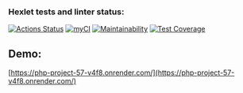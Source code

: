 ### Hexlet tests and linter status:
[![Actions Status](https://github.com/AlexeyGorc/php-project-57/actions/workflows/hexlet-check.yml/badge.svg)](https://github.com/AlexeyGorc/php-project-57/actions)
[![myCI](https://github.com/AlexeyGorc/php-project-57/actions/workflows/myCI.yml/badge.svg)](https://github.com/AlexeyGorc/php-project-57/actions/workflows/myCI.yml)
[![Maintainability](https://api.codeclimate.com/v1/badges/b3b6d70ff52df85fe201/maintainability)](https://codeclimate.com/github/AlexeyGorc/php-project-57/maintainability)
[![Test Coverage](https://api.codeclimate.com/v1/badges/b3b6d70ff52df85fe201/test_coverage)](https://codeclimate.com/github/AlexeyGorc/php-project-57/test_coverage)

## **Demo**:
[https://php-project-57-v4f8.onrender.com/](https://php-project-57-v4f8.onrender.com/)